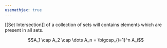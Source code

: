 ```yaml
---
usemathjax: true
---
```


[[Set Intersection]] of a collection of sets will contains elements which are present in all sets.

$$A_1 \cap A_2 \cap \dots A_n = \bigcap_{i=1}^n A_i$$
